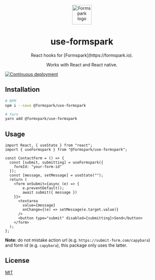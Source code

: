 <p align="center">
    <a href="https://formspark.io" target="_blank" rel="noopener noreferrer">
        <img width="64" src="https://cdn.formspark.io/images/formspark/logos/formspark.svg" alt="Formspark logo">
    </a>
</p>

<h1 align="center">use-formspark</h1>

<p align="center">
    React hooks for [Formspark](https://formspark.io).
</p>

<p align="center">
    Works with React and React native.
</p>

[![Continuous deployment](https://github.com/formspark/use-formspark/workflows/Continuous%20deployment/badge.svg)](https://github.com/formspark/use-formspark/actions?query=workflow%3A%22Continuous+deployment%22)

## Installation

```bash
# NPM
npm i --save @formspark/use-formspark

# Yarn 
yarn add @formspark/use-formspark
```

## Usage

```tsx
import React, { useState } from "react";
import { useFormspark } from "@formspark/use-formspark";

const ContactForm = () => {
  const [submit, submitting] = useFormspark({
    formId: "your-form-id"
  });
  const [message, setMessage] = useState("");
  return (
    <form onSubmit={async (e) => {
        e.preventDefault();
        await submit({ message })
    }}>
      <textarea
        value={message}
        onChange={(e) => setMessage(e.target.value)}
      />
      <button type="submit" disabled={submitting}>Send</button>
    </form>
  );
};
```

**Note:** do not mistake action url (e.g. `https://submit-form.com/capybara`) and form id (e.g. `capybara`), this package only uses the latter.

## License

[MIT](https://opensource.org/licenses/MIT)